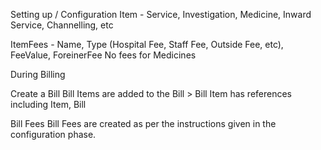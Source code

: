 Setting up / Configuration
Item - Service, Investigation, Medicine, Inward Service, Channelling, etc

ItemFees - Name, Type (Hospital Fee, Staff Fee, Outside Fee, etc), FeeValue, ForeinerFee
           No fees for Medicines

During Billing

Create a Bill
Bill Items are added to the Bill > Bill Item has references including Item, Bill

Bill Fees
Bill Fees are created as per the instructions given in the configuration phase.




